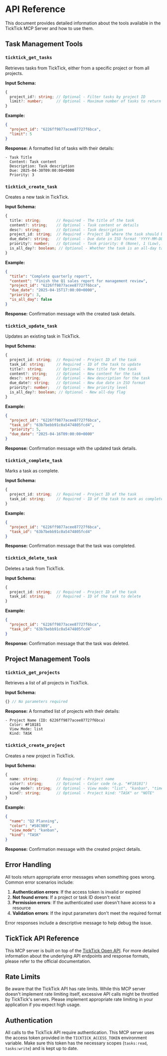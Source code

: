 # API Reference

This document provides detailed information about the tools available in the TickTick MCP Server and how to use them.

## Task Management Tools

### `ticktick_get_tasks`

Retrieves tasks from TickTick, either from a specific project or from all projects.

**Input Schema:**
```typescript
{
  project_id?: string; // Optional - Filter tasks by project ID
  limit?: number;      // Optional - Maximum number of tasks to return (default: 10)
}
```

**Example:**
```json
{
  "project_id": "6226ff9877acee87727f6bca",
  "limit": 5
}
```

**Response:**
A formatted list of tasks with their details:
```
- Task Title
  Content: Task content
  Description: Task description
  Due: 2025-04-30T09:00:00+0000
  Priority: 3
```

### `ticktick_create_task`

Creates a new task in TickTick.

**Input Schema:**
```typescript
{
  title: string;       // Required - The title of the task
  content?: string;    // Optional - Task content or details
  desc?: string;       // Optional - Task description
  project_id: string;  // Required - Project ID where the task should be created
  due_date?: string;   // Optional - Due date in ISO format 'YYYY-MM-DDThh:mm:ssZ'
  priority?: number;   // Optional - Task priority: 0 (None), 1 (Low), 3 (Medium), 5 (High)
  is_all_day?: boolean; // Optional - Whether the task is an all-day task
}
```

**Example:**
```json
{
  "title": "Complete quarterly report",
  "content": "Finish the Q1 sales report for management review",
  "project_id": "6226ff9877acee87727f6bca",
  "due_date": "2025-04-15T17:00:00+0000",
  "priority": 3,
  "is_all_day": false
}
```

**Response:**
Confirmation message with the created task details.

### `ticktick_update_task`

Updates an existing task in TickTick.

**Input Schema:**
```typescript
{
  project_id: string;  // Required - Project ID of the task
  task_id: string;     // Required - ID of the task to update
  title?: string;      // Optional - New title for the task
  content?: string;    // Optional - New content for the task
  desc?: string;       // Optional - New description for the task
  due_date?: string;   // Optional - New due date in ISO format
  priority?: number;   // Optional - New priority level
  is_all_day?: boolean; // Optional - New all-day flag
}
```

**Example:**
```json
{
  "project_id": "6226ff9877acee87727f6bca",
  "task_id": "63b7bebb91c0a5474805fcd4",
  "priority": 5,
  "due_date": "2025-04-16T09:00:00+0000"
}
```

**Response:**
Confirmation message with the updated task details.

### `ticktick_complete_task`

Marks a task as complete.

**Input Schema:**
```typescript
{
  project_id: string;  // Required - Project ID of the task
  task_id: string;     // Required - ID of the task to mark as complete
}
```

**Example:**
```json
{
  "project_id": "6226ff9877acee87727f6bca",
  "task_id": "63b7bebb91c0a5474805fcd4"
}
```

**Response:**
Confirmation message that the task was completed.

### `ticktick_delete_task`

Deletes a task from TickTick.

**Input Schema:**
```typescript
{
  project_id: string;  // Required - Project ID of the task
  task_id: string;     // Required - ID of the task to delete
}
```

**Example:**
```json
{
  "project_id": "6226ff9877acee87727f6bca",
  "task_id": "63b7bebb91c0a5474805fcd4"
}
```

**Response:**
Confirmation message that the task was deleted.

## Project Management Tools

### `ticktick_get_projects`

Retrieves a list of all projects in TickTick.

**Input Schema:**
```typescript
{} // No parameters required
```

**Response:**
A formatted list of projects with their details:
```
- Project Name (ID: 6226ff9877acee87727f6bca)
  Color: #F18181
  View Mode: list
  Kind: TASK
```

### `ticktick_create_project`

Creates a new project in TickTick.

**Input Schema:**
```typescript
{
  name: string;        // Required - Project name
  color?: string;      // Optional - Color code (e.g. "#F18181")
  view_mode?: string;  // Optional - View mode: "list", "kanban", "timeline"
  kind?: string;       // Optional - Project kind: "TASK" or "NOTE"
}
```

**Example:**
```json
{
  "name": "Q2 Planning",
  "color": "#58C9B9",
  "view_mode": "kanban",
  "kind": "TASK"
}
```

**Response:**
Confirmation message with the created project details.

## Error Handling

All tools return appropriate error messages when something goes wrong. Common error scenarios include:

1. **Authentication errors**: If the access token is invalid or expired
2. **Not found errors**: If a project or task ID doesn't exist
3. **Permission errors**: If the authenticated user doesn't have access to a resource
4. **Validation errors**: If the input parameters don't meet the required format

Error responses include a descriptive message to help debug the issue.

## TickTick API Reference

This MCP server is built on top of the [TickTick Open API](https://developer.ticktick.com/docs#/openapi). For more detailed information about the underlying API endpoints and response formats, please refer to the official documentation.

## Rate Limits

Be aware that the TickTick API has rate limits. While this MCP server doesn't implement rate limiting itself, excessive API calls might be throttled by TickTick's servers. Please implement appropriate rate limiting in your application if you expect high usage.

## Authentication

All calls to the TickTick API require authentication. This MCP server uses the access token provided in the `TICKTICK_ACCESS_TOKEN` environment variable. Make sure this token has the necessary scopes (`tasks:read`, `tasks:write`) and is kept up to date.